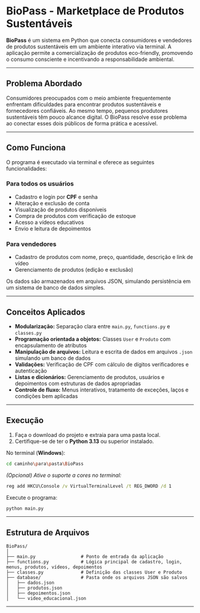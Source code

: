 # BioPass - Marketplace de Produtos Sustentáveis

**BioPass** é um sistema em Python que conecta consumidores e vendedores de produtos sustentáveis em um ambiente interativo via terminal. A aplicação permite a comercialização de produtos eco-friendly, promovendo o consumo consciente e incentivando a responsabilidade ambiental.

---

## Problema Abordado

Consumidores preocupados com o meio ambiente frequentemente enfrentam dificuldades para encontrar produtos sustentáveis e fornecedores confiáveis. Ao mesmo tempo, pequenos produtores sustentáveis têm pouco alcance digital. O BioPass resolve esse problema ao conectar esses dois públicos de forma prática e acessível.

---

## Como Funciona

O programa é executado via terminal e oferece as seguintes funcionalidades:

### Para todos os usuários
- Cadastro e login por **CPF** e senha
- Alteração e exclusão de conta
- Visualização de produtos disponíveis
- Compra de produtos com verificação de estoque
- Acesso a vídeos educativos
- Envio e leitura de depoimentos

### Para vendedores
- Cadastro de produtos com nome, preço, quantidade, descrição e link de vídeo
- Gerenciamento de produtos (edição e exclusão)

Os dados são armazenados em arquivos JSON, simulando persistência em um sistema de banco de dados simples.

---

## Conceitos Aplicados

- **Modularização:** Separação clara entre `main.py`, `functions.py` e `classes.py`
- **Programação orientada a objetos:** Classes `User` e `Produto` com encapsulamento de atributos
- **Manipulação de arquivos:** Leitura e escrita de dados em arquivos `.json` simulando um banco de dados
- **Validações:** Verificação de CPF com cálculo de dígitos verificadores e autenticação
- **Listas e dicionários:** Gerenciamento de produtos, usuários e depoimentos com estruturas de dados apropriadas
- **Controle de fluxo:** Menus interativos, tratamento de exceções, laços e condições bem aplicadas

---

## Execução

1. Faça o download do projeto e extraia para uma pasta local.
2. Certifique-se de ter o **Python 3.13** ou superior instalado.

No terminal (**Windows**):

```bash
cd caminho\para\pasta\BioPass
```

*(Opcional) Ative o suporte a cores no terminal:*
```cmd
reg add HKCU\Console /v VirtualTerminalLevel /t REG_DWORD /d 1
```

Execute o programa:
```cmd
python main.py
```

---

## Estrutura de Arquivos

```
BioPass/
│
├── main.py                 # Ponto de entrada da aplicação
├── functions.py            # Lógica principal de cadastro, login, menus, produtos, vídeos, depoimentos
├── classes.py              # Definição das classes User e Produto
├── database/               # Pasta onde os arquivos JSON são salvos
│   ├── dados.json
│   ├── produtos.json
│   ├── depoimentos.json
│   └── video_educacional.json
```

---

